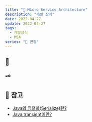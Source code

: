 ```yaml
---
title: "💬 Micro Service Architecture"
description: "개발 상식"
date: 2022-04-27
update: 2022-04-27
tags:
  - 개발상식
  - MSA
series: "💬 면접"
---
```


## 🧷 

### 🗝 

## 📕 참고
- [Java의 직렬화(Serialize)란?](https://nesoy.github.io/articles/2018-04/Java-Serialize)
- [Java transient이란?](https://nesoy.github.io/articles/2018-06/Java-transient)